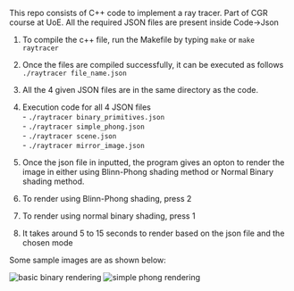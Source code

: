 This repo consists of C++ code to implement a ray tracer. Part of CGR course at UoE. 
All the required JSON files are present inside Code->Json

1. To compile the c++ file, run the Makefile by typing ```make```  or ```make raytracer```

2. Once the files are compiled successfully, it can be executed as follows ```./raytracer file_name.json```

3. All the 4 given JSON files are in the same directory as the code.

4. Execution code for all 4 JSON files<br/>
        -    ```./raytracer binary_primitives.json```<br/>
        -    ```./raytracer simple_phong.json```<br/>
        -    ```./raytracer scene.json```<br/>
        -    ```./raytracer mirror_image.json```<br/>

5. Once the json file in inputted, the program gives an opton to render the image in either using Blinn-Phong shading method or Normal Binary shading method.

6. To render using Blinn-Phong shading, press 2

7. To render using normal binary shading, press 1

8. It takes around 5 to 15 seconds to render based on the json file and the chosen mode

Some sample images are as shown below:

![basic binary rendering](https://github.com/AshwinSH2000/CGR-RT/blob/main/TestSuite/binary_primitives.png?raw=true)
![simple phong rendering](https://github.com/AshwinSH2000/CGR-RT/blob/main/TestSuite/simple_phong.png?raw=true)
